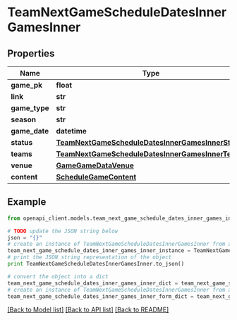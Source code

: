 # TeamNextGameScheduleDatesInnerGamesInner


## Properties

Name | Type | Description | Notes
------------ | ------------- | ------------- | -------------
**game_pk** | **float** |  | [optional] 
**link** | **str** |  | [optional] 
**game_type** | **str** |  | [optional] 
**season** | **str** |  | [optional] 
**game_date** | **datetime** |  | [optional] 
**status** | [**TeamNextGameScheduleDatesInnerGamesInnerStatus**](TeamNextGameScheduleDatesInnerGamesInnerStatus.md) |  | [optional] 
**teams** | [**TeamNextGameScheduleDatesInnerGamesInnerTeams**](TeamNextGameScheduleDatesInnerGamesInnerTeams.md) |  | [optional] 
**venue** | [**GameGameDataVenue**](GameGameDataVenue.md) |  | [optional] 
**content** | [**ScheduleGameContent**](ScheduleGameContent.md) |  | [optional] 

## Example

```python
from openapi_client.models.team_next_game_schedule_dates_inner_games_inner import TeamNextGameScheduleDatesInnerGamesInner

# TODO update the JSON string below
json = "{}"
# create an instance of TeamNextGameScheduleDatesInnerGamesInner from a JSON string
team_next_game_schedule_dates_inner_games_inner_instance = TeamNextGameScheduleDatesInnerGamesInner.from_json(json)
# print the JSON string representation of the object
print TeamNextGameScheduleDatesInnerGamesInner.to_json()

# convert the object into a dict
team_next_game_schedule_dates_inner_games_inner_dict = team_next_game_schedule_dates_inner_games_inner_instance.to_dict()
# create an instance of TeamNextGameScheduleDatesInnerGamesInner from a dict
team_next_game_schedule_dates_inner_games_inner_form_dict = team_next_game_schedule_dates_inner_games_inner.from_dict(team_next_game_schedule_dates_inner_games_inner_dict)
```
[[Back to Model list]](../README.md#documentation-for-models) [[Back to API list]](../README.md#documentation-for-api-endpoints) [[Back to README]](../README.md)


